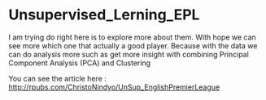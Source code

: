 # Unsupervised_Lerning_EPL
I am trying do right here is to explore more about them. With hope we can see more which one that actually a good player. Because with the data we can do analysis more such as get more insight with combining Principal Component Analysis (PCA) and Clustering

You can see the article here : http://rpubs.com/ChristoNindyo/UnSup_EnglishPremierLeague

